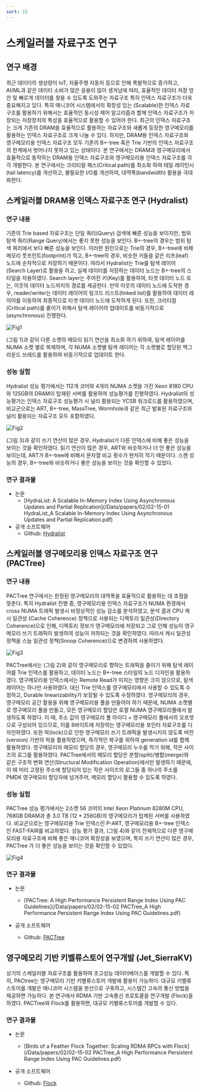 ```yaml
---
sort: 15
---
```


# 스케일러블 자료구조 연구

## 연구 배경

최근 데이터의 생성량이 IoT, 자율주행 자동차 등으로 인해 폭발적으로 증가하고, AI/ML과 같은 데이터 소비가 많은 응용이 많이 생겨남에 따라, 효율적인 데이터 저장 방안 및 빠르게 데이터를 찾을 수 있도록 도와주는 자료구조 특히 인덱스 자료구조가 더욱 중요해지고 있다. 특히 매니코어 시스템에서의 확장성 있는 (Scalable)한 인덱스 자료구조를 활용하기 위해서는 효율적인 동시성 제어 알고리즘과 함께 인덱스 자료구조가 저장되는 저장장치의 특성을 효율적으로 활용할 수 있어야 한다. 최근의 인덱스 자료구조는 크게 기존의 DRAM을 효율적으로 활용하는 자료구조와 새롭게 등장한 영구메모리를 활용하는 인덱스 자료구조로 크게 나눌 수 있다. 하지만, DRAM용 인덱스 자료구조와 영구메모리용 인덱스 자료구조 모두 기존의 B+-tree 혹은 Trie 기반의 인덱스 자료구조의 한계에서 벗어나지 못하고 있는 상태이다. 
본 연구에서는 DRAM과 영구메모리에서 효율적으로 동작하는 DRAM용 인덱스 자료구조와 영구메모리용 인덱스 자료구조를 각각 개발한다. 본 연구에서는 크리티컬 패스(Critical path)를 최소화 하여 테일 레이턴시(tail latency)를 개선하고, 불필요한 I/O를 개선하여, 대역폭(bandwidth) 활용을 극대화한다.

## 스케일러블 DRAM용 인덱스 자료구조 연구 (Hydralist)

### 연구 내용

기존의 Trie based 자료구조는 단일 쿼리(Query) 검색에 빠른 성능을 보이지만, 범위 탐색 쿼리(Range Query)에서는 좋지 못한 성능을 보인다. B+-tree의 경우는 범위 탐색 쿼리에서 보다 빠른 성능을 보인다. 이러한 원인으로는 Trie의 경우, B+-tree에 비해 메모리 풋프린트(footprint)가 적고, B+-tree의 경우, 비슷한 키들을 같은 리프(leaf) 노드에 순차적으로 저장하기 때문이다. 따라서 Hydralist는 Trie를 탐색 레이어(Search Layer)로 활용을 하고, 실제 데이터를 저장하는 데이터 노드는 B+-tree의 스타일을 차용하였다. Search layer는 주어진 키(Key)를 활용하여, 타겟 데이터 노드 또는, 이웃의 데이터 노드까지의 경로를 제공한다. 만약 이웃의 데이터 노드에 도착한 경우, reader/writer는 데이터 레이어의 링크드 리스트(linked list)를 활용하여 데이터 레이어를 이동하여 최종적으로 타겟 데이터 노드에 도착하게 된다. 또한, 크리티컬 (Critical path)를 줄이기 위해서 탐색 레이어의 업데이트를 비동기적으로(asynchronous) 진행한다.

![Fig1](/Data/images/02/02-15-01.png)

(그림 1)과 같이 다른 소켓의 메모리 읽기 연산을 최소화 하기 위하여, 탐색 레이어를 NUMA 소켓 별로 복제하며, 각 NUMA 소켓별 탐색 레이어는 각 소켓별로 할당된 백그라운드 쓰레드를 활용하여 비동기적으로 업데이트 한다.

### 성능 실험

Hydralist 성능 평가에서는 112개 코어와 4개의 NUMA 소켓을 가진 Xeon 8180 CPU와 125GB의 DRAM이 탑재된 서버를 활용하여 성능평가를 진행하였다. Hydralist의 성능평가는 인덱스 자료구조 성능평가 시 널리 활용되는 YCSB 워크로드를 활용하였으며, 비교군으로는 ART, B+-tree, MassTree, Wormhole과 같은 최근 발표된 자료구조와 널리 활용되는 자료구조 모두 포함하였다.

![Fig2](/Data/images/02/02-15-02.png)

(그림 3)과 같이 쓰기 연산이 많은 경우, Hydralist가 다른 인덱스에 비해 좋은 성능을 보이는 것을 확인하였다. 읽기 연산이 많은 경우, ART와 비슷하거나 더 안 좋은 성능을 보이는데, ART가 B+-tree에 비해서 문자열 비교 횟수가 현저히 적기 때문이다. 스캔 성능의 경우, B+-tree와 비슷하거나 좋은 성능을 보이는 것을 확인할 수 있었다.

### 연구 결과물

* 논문
  - [HydraList: A Scalable In-Memory Index Using Asynchronous Updates and Partial Replication](/Data/papers/02/02-15-01 HydraList_A Scalable In-Memory Index Using Asynchronous Updates and Partial Replication.pdf)
* 공개 소프트웨어
  - Github: [Hydralist](https://github.com/oslab-swrc/hydralist)


## 스케일러블 영구메모리용 인덱스 자료구조 연구 (PACTree)

### 연구 내용

PACTree 연구에서는 한정된 영구메모리의 대역폭을 효율적으로 활용하는 데 초점을 맞춘다. 특히 Hydralist 진행 중, 영구메모리용 인덱스 자료구조가 NUMA 환경에서 cross NUMA 트래픽 발생시 비정상적인 성능 감소를 분석하였고, 분석 결과 CPU 캐시 일관성 (Cache Coherence) 정책으로 사용되는 디렉토리 일관성(Directory Coherence)으로 인해, 디렉토리 정보가 영구메모리에 저장되고 그로 인해 성능이 영구메모리 쓰기 트래픽이 발생하여 성능이 저하되는 것을 확인하였다. 따라서 캐시 일관성 정책을 스눕 일관성 정책(Snoop Coherence)으로 변경하여 사용하였다.

![Fig3](/Data/images/02/02-15-03.png)

PACTree에서는 (그림 2)와 같이 영구메모리로 향하는 트래픽을 줄이기 위해 탐색 레이어를 Trie 인덱스를 활용하고, 데이터 노드는 B+-tree 스타일의 노드 디자인을 활용하였다. 영구메모리용 인덱스에서는 Remote Read가 미치는 영향은 크지 않으므로, 탐색 레이어는 하나만 사용하였다. 대신 Trie 인덱스를 영구메모리에서 사용할 수 있도록 수정하고, Durable linearizability가 보장될 수 있도록 수정하였다. 영구메모리의 경우, 영구메모리 공간 활용을 위해 영구메모리용 풀을 만들어야 하기 때문에, NUMA 소켓별로 영구메모리 풀을 만들고, 모든 영구메모리 할당은 로컬 NUMA 영구메모리풀에서 발생하도록 하였다. 이 때, 주소 값이 영구메모리 풀 아이디 + 영구메모리 풀에서의 오프셋으로 구성되어 있으므로, 이를 8바이트에 저장하는 영구메모리용 포인터 자료구조를 디자인하였다. 또한 락(lock)으로 인한 영구메모리 쓰기 트래픽을 발생시키지 않도록 버전(version) 기반의 락을 활용하였으며, 즉각적인 복구를 위하여 generation id를 함께 활용하였다. 영구메모리의 메모리 할당의 경우, 영구메모리 누수를 막기 위해, 작은 사이즈의 로그를 활용하였다. PACTree에서의 메모리 할당은 분할(split)/병합(merge)와 같은 구조적 변화 연산(Structural Modification Operation)에서만 발생하기 때문에, 이 때 미리 고정된 주소에 할당되어 있는 작은 사이즈의 로그들 중 하나의 주소를 PMDK 영구메모리 할당자에 넘겨주어, 메모리 할당시 활용할 수 있도록 하였다.

### 성능 실험

PACTree 성능 평가에서는 2소켓 56 코어의 Intel Xeon Platinum 8280M CPU, 768GB DRAM과 총 3.0 TB (12 * 256GB)의 영구메모리가 탑제된 서버를 사용하였다. 비교군으로는 영구메모리용 Trie 인덱스인 P-ART, 영구메모리용 B+-tree 인덱스인 FAST-FAIR를 비교하였다. 성능 평가 결과, (그림 4)와 같이 전체적으로 다른 영구메모리용 자료구조에 비해 좋은 매니코어 확장성을 보였으며, 특히 쓰기 연산이 많은 경우, PACTree 가 더 좋은 성능을 보이는 것을 확인할 수 있었다.

![Fig4](/Data/images/02/02-15-04.png)

### 연구 결과물

* 논문
  - [PACTree: A High Performance Persistent Range Index Using PAC Guidelines](/Data/papers/02/02-15-02 PACTree_A High Performance Persistent Range Index Using PAC Guidelines.pdf)

* 공개 소프트웨어
  - Github: [PACTree](https://github.com/oslab-swrc/pactree)

## 영구메모리 기반 키벨류스토어 연구개발 (Jet_SierraKV)

상기의 스케일러블 자료구조를 활용하여 초고성능 데이터베이스를 개발할 수 있다. 특히, PACtree는 영구메모리 기반 키벨류스토어 개발에 활용이 가능하다. 대규모 키벨류스토어를 개발은 매니코어 시스템을 분산으로 구축하고, 시스템간 고속의 통신 방법을 제공하면 가능하다. 본 연구에서 RDMA 기반 고속통신 프로토콜을 연구개발 (Flock)을 하였다. PACTree와 Flock를 활용하면, 대규모 키벨류스토어를 개발할 수 있다.

### 연구 결과물

* 논문
  - [Birds of a Feather Flock Together: Scaling RDMA
RPCs with Flock](/Data/papers/02/02-15-02 PACTree_A High Performance Persistent Range Index Using PAC Guidelines.pdf)

* 공개 소프트웨어
  - Github: [Flock](https://github.com/oslab-swrc/Flock)

